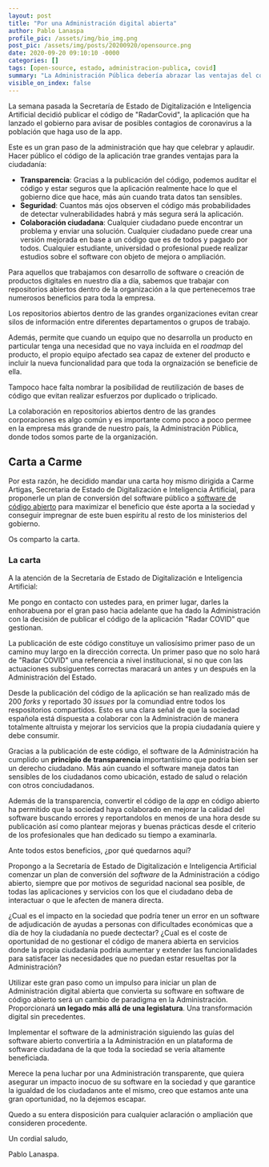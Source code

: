 ```yaml
---
layout: post
title: "Por una Administración digital abierta"
author: Pablo Lanaspa
profile_pic: /assets/img/bio_img.png
post_pic: /assets/img/posts/20200920/opensource.png
date: 2020-09-20 09:10:10 -0000
categories: []
tags: [open-source, estado, administracion-publica, covid]
summary: "La Administración Pública debería abrazar las ventajas del código abierto, es casi un derecho ciudadano."
visible_on_index: false
---
```


La semana pasada la Secretaría de Estado de Digitalización e Inteligencia Artificial decidió publicar el código de "RadarCovid", la aplicación que ha lanzado el gobierno para avisar de posibles contagios de coronavirus a la población que haga uso de la app.

Este es un gran paso de la administración que hay que celebrar y aplaudir. Hacer público el código de la aplicación trae grandes ventajas para la ciudadanía:
* **Transparencia**: Gracias a la publicación del código, podemos auditar el código y estar seguros que la aplicación realmente hace lo que el gobierno dice que hace, más aún cuando trata datos tan sensibles.
* **Seguridad**: Cuantos más ojos observen el código más probabilidades de detectar vulnerabilidades habrá y más segura será la aplicación.
* **Colaboración ciudadana**: Cualquier ciudadano puede encontrar un problema y enviar una solución. Cualquier ciudadano puede crear una versión mejorada en base a un código que es de todos y pagado por todos. Cualquier estudiante, universidad o profesional puede realizar estudios sobre el software con objeto de mejora o ampliación.

Para aquellos que trabajamos con desarrollo de software o creación de productos digitales en nuestro día a día, sabemos que trabajar con repositorios abiertos dentro de la organización a la que pertenecemos trae numerosos beneficios para toda la empresa.

Los repositorios abiertos dentro de las grandes organizaciones evitan crear silos de información entre diferentes departamentos o grupos de trabajo. 

Además, permite que cuando un equipo que no desarrolla un producto en particular tenga una necesidad que no vaya incluida en el *roadmap* del producto, el propio equipo afectado sea capaz de extener del producto e incluir la nueva funcionalidad para que toda la orgnaización se beneficie de ella. 

Tampoco hace falta nombrar la posibilidad de reutilización de bases de código que evitan realizar esfuerzos por duplicado o triplicado.

La colaboración en repositorios abiertos dentro de las grandes corporaciones es algo común y es importante como poco a poco permee en la empresa más grande de nuestro país, la Administración Pública, donde todos somos parte de la organización.


## Carta a Carme

Por esta razón, he decidido mandar una carta hoy mismo dirigida a Carme Artigas, Secretaria de Estado de Digitalización e Inteligencia Artificial, para proponerle un plan de conversión del software público a [software de código abierto](https://es.wikipedia.org/wiki/Código_abierto) para maximizar el beneficio que éste aporta a la sociedad y conseguir impregnar de este buen espíritu al resto de los ministerios del gobierno.

Os comparto la carta.


### La carta

A la atención de la Secretaría de Estado de Digitalización e Inteligencia Artificial:

Me pongo en contacto con ustedes para, en primer lugar, darles la enhorabuena por el gran paso hacia adelante que ha dado la Administración con la decisión de publicar el código de la aplicación "Radar COVID" que gestionan.

La publicación de este código constituye un valiosísimo primer paso de un camino muy largo en la dirección correcta. Un primer paso que no solo hará de "Radar COVID" una referencia a nivel institucional, si no que con las actuaciones subsiguentes correctas maracará un antes y un después en la Administración del Estado.

Desde la publicación del código de la aplicación se han realizado más de 200 *forks* y reportado 30 *issues*  por la comundiad entre todos los respositorios compartidos. Esto es una clara señal de que la sociedad española está dispuesta a colaborar con la Administración de manera totalmente altruista y mejorar los servicios que la propia ciudadanía quiere y debe consumir.

Gracias a la publicación de este código, el software de la Administración ha cumplido un **principio de transparencia** importantísimo que podría bien ser un derecho ciudadano. Más aún cuando el software maneja datos tan sensibles de los ciudadanos como ubicación, estado de salud o relación con otros conciudadanos.

Además de la transparencia, convertir el código de la *app* en código abierto ha permitido que la sociedad haya colaborado en mejorar la calidad del software buscando errores y reportandolos en menos de una hora desde su publicación así como plantear mejoras y buenas prácticas desde el criterio de los profesionales que han dedicado su tiempo a examinarla.

Ante todos estos beneficios, ¿por qué quedarnos aquí?

Propongo a la Secretaría de Estado de Digitalización e Inteligencia Artificial comenzar un plan de conversión del *software* de la Administración a código abierto, siempre que por motivos de seguridad nacional sea posible, de todas las aplicaciones y servicios con los que el ciudadano deba de interactuar o que le afecten de manera directa.

¿Cual es el impacto en la sociedad que podría tener un error en un software de adjudicación de ayudas a personas con dificultades económicas que a día de hoy la ciudadanía no puede dectectar? ¿Cual es el coste de oportunidad de no gestionar el código de manera abierta en servicios donde la propia ciudadanía podría aumentar y extender las funcionalidades para satisfacer las necesidades que no puedan estar resueltas por la Administración? 

Utilizar este gran paso como un impulso para iniciar un plan de Administración digital abierta que convierta su software en software de código abierto será un cambio de paradigma en la Administración. Proporcionará **un legado más allá de una legislatura**. Una transformación digital sin precedentes.

Implementar el software de la administración siguiendo las guías del software abierto convertiría a la Administración en un plataforma de software ciudadana de la que toda la sociedad se vería altamente beneficiada.

Merece la pena luchar por una Administración transparente, que quiera asegurar un impacto inocuo de su software en la sociedad y que garantice la igualdad de los ciudadanos ante el mismo, creo que estamos ante una gran oportunidad, no la dejemos escapar.

Quedo a su entera disposición para cualquier aclaración o ampliación que consideren procedente.

Un cordial saludo,

Pablo Lanaspa.
